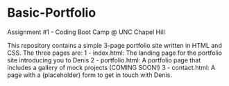 # Basic-Portfolio
Assignment #1 - Coding Boot Camp @ UNC Chapel Hill

This repository contains a simple 3-page portfolio site written in HTML and CSS.
The three pages are:
1 - index.html: The landing page for the portfolio site introducing you to Denis
2 - portfolio.html: A portfolio page that includes a gallery of mock projects (COMING SOON!)
3 - contact.html: A page with a (placeholder) form to get in touch with Denis.
